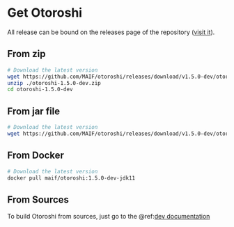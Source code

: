 # Get Otoroshi

All release can be bound on the releases page of the repository ([visit it](`https://github.com/MAIF/otoroshi/releases`)).

## From zip

```sh
# Download the latest version
wget https://github.com/MAIF/otoroshi/releases/download/v1.5.0-dev/otoroshi-1.5.0-dev.zip
unzip ./otoroshi-1.5.0-dev.zip
cd otoroshi-1.5.0-dev
```

## From jar file

```sh
# Download the latest version
wget https://github.com/MAIF/otoroshi/releases/download/v1.5.0-dev/otoroshi.jar
```

## From Docker

```sh
# Download the latest version
docker pull maif/otoroshi:1.5.0-dev-jdk11
```

## From Sources

To build Otoroshi from sources, just go to the @ref:[dev documentation](../dev.md)
